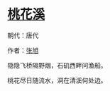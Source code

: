 # [桃花溪](http://so.gushiwen.org/view_5238.aspx)

朝代：唐代

作者：[张旭](http://so.gushiwen.org/author_15.aspx)

隐隐飞桥隔野烟，石矶西畔问渔船。 

桃花尽日随流水，洞在清溪何处边。


